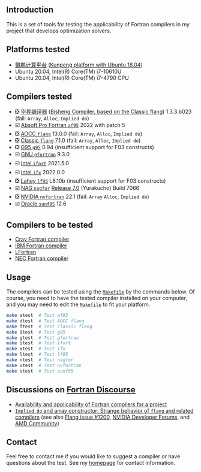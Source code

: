 ## Introduction

This is a set of tools for testing the applicability of Fortran compilers in my project
that develops optimization solvers.

## Platforms tested

* [鲲鹏计算平台](https://e.huawei.com/cn/products/servers/computing-kunpeng) ([Kunpeng platform with Ubuntu 18.04](https://www.hikunpeng.com/))
* Ubuntu 20.04, Intel(R) Core(TM) i7-10610U
* Ubuntu 20.04, Intel(R) Core(TM) i7-4790 CPU

## Compilers tested

* :negative_squared_cross_mark: [毕昇编译器](https://support.huaweicloud.com/ug-bisheng-kunpengdevps/kunpengbisheng_06_0006.html) ([Bisheng Compiler, based on the Classic flang](https://support.huaweicloud.com/intl/en-us/ug-bisheng-kunpengdevps/kunpengbisheng_06_0001.html)) 1.3.3.b023 (fail: `Array`, `Alloc`, `Implied do`)
* :ballot_box_with_check: [Absoft Pro Fortran `af95`](https://www.absoft.com) 2022 with patch 5
* :negative_squared_cross_mark: [AOCC `flang`](https://developer.amd.com/amd-aocc/) 13.0.0 (fail: `Array`, `Alloc`, `Implied do`)
* :negative_squared_cross_mark: [Classic `flang`](https://github.com/flang-compiler/flang) 7.1.0 (fail: `Array`, `Alloc`, `Implied do`)
* :negative_squared_cross_mark: [G95 `g95`](https://www.g95.org/downloads.shtml) 0.94 (insufficient support for F03 constructs)
* :ballot_box_with_check: [GNU `gfortran`](https://gcc.gnu.org/fortran/) 9.3.0
* :ballot_box_with_check: [Intel `ifort`](https://www.intel.com/content/www/us/en/developer/tools/oneapi/fortran-compiler.html) 2021.5.0
* :ballot_box_with_check: [Intel `ifx`](https://www.intel.com/content/www/us/en/develop/documentation/fortran-compiler-oneapi-dev-guide-and-reference/top/language-reference/new-features-for-ifx.html) 2022.0.0
* :negative_squared_cross_mark: [Lahey `lf95`](https://lahey.com) L8.10b (insufficient support for F03 constructs)
* :ballot_box_with_check: [NAG `nagfor`](https://www.nag.com/content/nag-fortran-compiler) [Release 7.0](http://monet.nag.co.uk/compiler/r70download/) (Yurakucho) Build 7066
* :negative_squared_cross_mark: [NVIDIA `nvfortran`](https://docs.nvidia.com/hpc-sdk/index.html) 22.1 (fail: `Array` `Alloc`, `Implied do`)
* :ballot_box_with_check: [Oracle `sunf95`](https://www.oracle.com/tools/developerstudio/downloads/developer-studio-jsp.html) 12.6

## Compilers to be tested

* [Cray Fortran compiler](https://support.hpe.com/hpesc/public/docDisplay?docId=a00115296en_us&page=OpenMP_Overview.html)
* [IBM Fortran compiler](https://www.ibm.com/products/fortran-compiler-family)
* [LFortran](https://lfortran.org)
* [NEC Fortran compiler](https://www.nec.com/en/global/solutions/hpc/sx/tools.html)


## Usage

The compilers can be tested using the [`Makefile`](https://github.com/zaikunzhang/test_compiler/blob/master/Makefile)
by the commands below. Of course, you need to have the tested compiler installed on your computer,
and you may need to edit the [`Makefile`](https://github.com/zaikunzhang/test_compiler/blob/master/Makefile)
to fit your platform.

```bash
make atest  # Test af95
make dtest  # Test AOCC flang
make ftest  # Test classic flang
make 9test  # Test g95
make gtest  # Test gfortran
make itest  # Test ifort
make xtest  # Test ifx
make ltest  # Test lf95
make ntest  # Test nagfor
make vtest  # Test nvfortran
make stest  # Test sunf95
```

## Discussions on [Fortran Discourse](https://fortran-lang.discourse.group)

* [Availability and applicability of Fortran compilers for a project](https://fortran-lang.discourse.group/t/availability-and-applicability-of-fortran-compilers-for-a-project)
* [`Implied do` and array constructor: Strange behavior of `flang` and related compilers](https://fortran-lang.discourse.group/t/implied-do-and-array-constructor-strange-behavior-of-flang-and-related-compilers)
(see also [Flang issue #1200](https://github.com/flang-compiler/flang/issues/1200), [NVIDIA
Developer Forums](https://forums.developer.nvidia.com/t/a-bug-of-nvfortran-21-11), and [AMD
Community](https://community.amd.com/t5/drivers-software/a-bug-in-flang-of-aocc-3-2/m-p/501676#M151151))


## Contact

Feel free to contact me if you would like to suggest a compiler or have questions about the test.
See my [homepage](https://www.zhangzk.net) for contact information.
